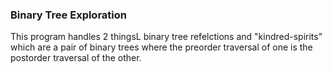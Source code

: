 ### Binary Tree Exploration 
This program handles 2 thingsL binary tree refelctions and "kindred-spirits" which are a pair of binary trees where the preorder traversal of one is the postorder traversal of the other. 
